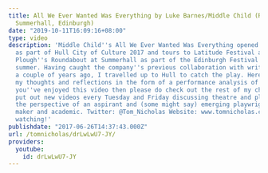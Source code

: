 ```yaml
---
title: All We Ever Wanted Was Everything by Luke Barnes/Middle Child (Roundabout @
  Summerhall, Edinburgh)
date: "2019-10-11T16:09:16+08:00"
type: video
description: 'Middle Child''s All We Ever Wanted Was Everything opened at The Welly
  as part of Hull City of Culture 2017 and tours to Latitude Festival and to Paines
  Plough''s Roundabout at Summerhall as part of the Edinburgh Festival Fringe this
  summer. Having caught the company''s previous collaboration with writer Luke Barnes
  a couple of years ago, I travelled up to Hull to catch the play. Here''s some of
  my thoughts and reflections in the form of a performance analysis of the show. If
  you''ve enjoyed this video then please do check out the rest of my channel. I generally
  put out new videos every Tuesday and Friday discussing theatre and playwriting from
  the perspective of an aspirant and (some might say) emerging playwright, theatre
  maker and academic. Twitter: @Tom_Nicholas Website: www.tomnicholas.com Thanks for
  watching!'
publishdate: "2017-06-26T14:37:43.000Z"
url: /tomnicholas/drLwLwU7-JY/
providers:
  youtube:
    id: drLwLwU7-JY
---
```

